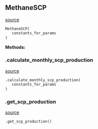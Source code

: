 #


## MethaneSCP
[source](https://github.com/allfed/allfed-integrated-model/blob/master/src/food_system/methane_scp.py/#L12)
```python 
MethaneSCP(
   constants_for_params
)
```




**Methods:**


### .calculate_monthly_scp_production
[source](https://github.com/allfed/allfed-integrated-model/blob/master/src/food_system/methane_scp.py/#L30)
```python
.calculate_monthly_scp_production(
   constants_for_params
)
```


### .get_scp_production
[source](https://github.com/allfed/allfed-integrated-model/blob/master/src/food_system/methane_scp.py/#L71)
```python
.get_scp_production()
```

